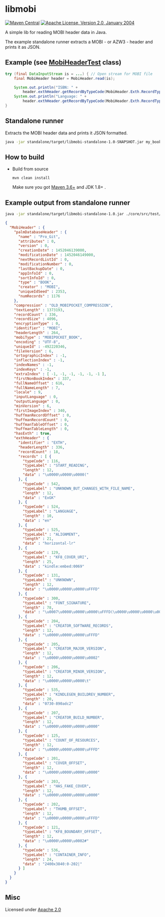 libmobi
=======================================
[![Maven Central](https://img.shields.io/maven-central/v/de.m3y.libmobi/libmobi-core)](https://search.maven.org/search?q=g:de.m3y.libmobi) [![Apache License, Version 2.0, January 2004](https://img.shields.io/github/license/apache/maven.svg?label=License)](LICENSE)

A simple lib for reading MOBI header data in Java.

The example standalone runner extracts a MOBI - or AZW3 - header and prints it as JSON.

Example (see [MobiHeaderTest](core/src/test/java/de/m3y/mobi/core/MobiHeaderTest.java) class)
----------------------------------

```java
try (final DataInputStream is = ...) { // Open stream for MOBI file
    final MobiHeader header = MobiHeader.read(is);

    System.out.println("ISBN: " +
        header.exthHeader.getRecordByTypeCode(MobiHeader.Exth.RecordType.ISBN).data);
    System.out.println("Language: " +
        header.exthHeader.getRecordByTypeCode(MobiHeader.Exth.RecordType.LANGUAGE).data);
}
```

Standalone runner
-----------------
Extracts the MOBI header data and prints it JSON formatted.

```bash
java -jar standalone/target/libmobi-standalone-1.0-SNAPSHOT.jar my_book.mobi
```

How to build
-----

* Build from source 

  `mvn clean install`

  Make sure you got [Maven 3.6+][maven_download] and JDK 1.8+ .

[maven_download]: http://maven.apache.org

Example output from standalone runner
------

```bash
java -jar standalone/target/libmobi-standalone-1.0.jar ./core/src/test/resources/progit-en.984.mobi
```
```json
{
  "MobiHeader" : {
    "palmDatabaseHeader" : {
      "name" : "Pro_Git",
      "attributes" : 0,
      "version" : 0,
      "creationDate" : 1452046139000,
      "modificationDate" : 1452046149000,
      "nextRecordListId" : 0,
      "modificationNumber" : 0,
      "lastBackupDate" : 0,
      "appInfoId" : 0,
      "sortInfoId" : 0,
      "type" : "BOOK",
      "creator" : "MOBI",
      "uniqueIdSeed" : 2353,
      "numRecords" : 1176
    },
    "compression" : "OLD_MOBIPOCKET_COMPRESSION",
    "textLength" : 1373193,
    "recordCount" : 336,
    "recordSize" : 4096,
    "encryptionType" : 0,
    "identifier" : "MOBI",
    "headerLength" : 264,
    "mobiType" : "MOBIPOCKET_BOOK",
    "encoding" : "UTF-8",
    "uniqueId" : -492220346,
    "fileVersion" : 6,
    "ortographicIndex" : -1,
    "inflectionIndex" : -1,
    "indexNames" : -1,
    "indexKeys" : -1,
    "extraIndex" : [ -1, -1, -1, -1, -1, -1 ],
    "firstNonBookIndex" : 337,
    "fullNameOffset" : 616,
    "fullNameLength" : 7,
    "locale" : 9,
    "inputLanguage" : 0,
    "outputLanguage" : 0,
    "minVersion" : 6,
    "firstImageIndex" : 340,
    "huffmanRecordOffset" : 0,
    "huffmanRecordCount" : 0,
    "huffmanTableOffset" : 0,
    "huffmanTableLength" : 0,
    "hasExth" : true,
    "exthHeader" : {
      "identifier" : "EXTH",
      "headerLength" : 336,
      "recordCount" : 18,
      "records" : [ {
        "typeCode" : 116,
        "typeLabel" : "START_READING",
        "length" : 12,
        "data" : "\u0000\u0000\u0000("
      }, {
        "typeCode" : 542,
        "typeLabel" : "UNKNOWN_BUT_CHANGES_WITH_FILE_NAME",
        "length" : 12,
        "data" : "ExGK"
      }, {
        "typeCode" : 524,
        "typeLabel" : "LANGUAGE",
        "length" : 10,
        "data" : "en"
      }, {
        "typeCode" : 525,
        "typeLabel" : "ALIGNMENT",
        "length" : 21,
        "data" : "horizontal-lr"
      }, {
        "typeCode" : 129,
        "typeLabel" : "KF8_COVER_URI",
        "length" : 25,
        "data" : "kindle:embed:0069"
      }, {
        "typeCode" : 131,
        "typeLabel" : "UNKNOWN",
        "length" : 12,
        "data" : "\u0000\u0000\u0000\uFFFD"
      }, {
        "typeCode" : 300,
        "typeLabel" : "FONT_SIGNATURE",
        "length" : 78,
        "data" : "\u0007\u0000\u0000\u0000\uFFFD(\u0000\u0000\u0000\u0000\u0000\u0000\u0000\u0000\u0000\uFFFD\u0000 \u0000\u0000\u0000\u0000\u0000\u0000\u0000\u0000\u0000\u0000\u0000\u0000\u0000\u0000\uFFFD\uFFFD\uFFFD\u0001\uFFFD\u0002\uFFFD@\uFFFD@\uFFFD@\uFFFD@\uFFFD@\uFFFD@\uFFFD@\uFFFDB\uFFFDC\uFFFDF\uFFFDJ\uFFFDJ\uFFFDJ\uFFFDJ\uFFFDK\uFFFD"
      }, {
        "typeCode" : 204,
        "typeLabel" : "CREATOR_SOFTWARE_RECORDS",
        "length" : 12,
        "data" : "\u0000\u0000\u0000\uFFFD"
      }, {
        "typeCode" : 205,
        "typeLabel" : "CREATOR_MAJOR_VERSION",
        "length" : 12,
        "data" : "\u0000\u0000\u0000\u0002"
      }, {
        "typeCode" : 206,
        "typeLabel" : "CREATOR_MINOR_VERSION",
        "length" : 12,
        "data" : "\u0000\u0000\u0000\t"
      }, {
        "typeCode" : 535,
        "typeLabel" : "KINDLEGEN_BUILDREV_NUMBER",
        "length" : 20,
        "data" : "0730-890adc2"
      }, {
        "typeCode" : 207,
        "typeLabel" : "CREATOR_BUILD_NUMBER",
        "length" : 12,
        "data" : "\u0000\u0000\u0000\u0000"
      }, {
        "typeCode" : 125,
        "typeLabel" : "COUNT_OF_RESOURCES",
        "length" : 12,
        "data" : "\u0000\u0000\u0000\uFFFD"
      }, {
        "typeCode" : 201,
        "typeLabel" : "COVER_OFFSET",
        "length" : 12,
        "data" : "\u0000\u0000\u0000\u0000"
      }, {
        "typeCode" : 203,
        "typeLabel" : "HAS_FAKE_COVER",
        "length" : 12,
        "data" : "\u0000\u0000\u0000\u0000"
      }, {
        "typeCode" : 202,
        "typeLabel" : "THUMB_OFFSET",
        "length" : 12,
        "data" : "\u0000\u0000\u0000\uFFFD"
      }, {
        "typeCode" : 121,
        "typeLabel" : "KF8_BOUNDARY_OFFSET",
        "length" : 12,
        "data" : "\u0000\u0000\u0002#"
      }, {
        "typeCode" : 536,
        "typeLabel" : "CONTAINER_INFO",
        "length" : 24,
        "data" : "2400x3840:0-202|"
      } ]
    }
  }
}
```

Misc
------
Licensed under [Apache 2.0](http://www.apache.org/licenses/LICENSE-2.0.txt)

